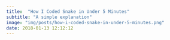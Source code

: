 ```yaml
---
title:  "How I Coded Snake in Under 5 Minutes"
subtitle: "A simple explanation"
image: "img/posts/how-i-coded-snake-in-under-5-minutes.png"
date: 2018-01-13 12:12:12
---
```


